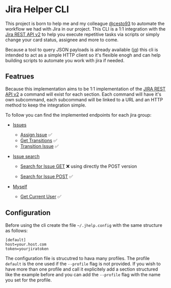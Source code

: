# Jira Helper CLI
This project is born to help me and my colleague [@cesto93](https://github.com/cesto93) to automate the workflow we had with Jira in our project. This CLI is a 1:1 integration with the [Jira REST API v2](https://developer.atlassian.com/cloud/jira/platform/rest/v2/intro/#about) to help you execute repetitive tasks via scripts or simply change your card status, assignee and more to come.

Because a tool to query JSON payloads is already available ([jq](https://jqlang.github.io/jq/)) this cli is intended to act as a simple HTTP client so it's flexible enogh and can help building scripts to automate you work with jira if needed.

## Featrues
Because this implementation aims to be 1:1 implementation of the [JIRA REST API v2](https://developer.atlassian.com/cloud/jira/platform/rest/v2/intro/#about) a command will exist for each section. Each command will have it's own subcommand, each subcommand will be linked to a URL and an HTTP method to keep the integration simple.

To follow you can find the implemented endpoints for each jira group:
- [Issues](https://developer.atlassian.com/cloud/jira/platform/rest/v2/api-group-issues/#api-group-issues)
    - [Assign Issue](https://developer.atlassian.com/cloud/jira/platform/rest/v2/api-group-issues/#api-rest-api-2-issue-issueidorkey-assignee-put) ✅
    - [Get Transitions](https://developer.atlassian.com/cloud/jira/platform/rest/v2/api-group-issues/#api-rest-api-2-issue-issueidorkey-transitions-get) ✅
    - [Transition Issue](https://developer.atlassian.com/cloud/jira/platform/rest/v2/api-group-issues/#api-rest-api-2-issue-issueidorkey-transitions-post) ✅

- [Issue search](https://developer.atlassian.com/cloud/jira/platform/rest/v2/api-group-issue-search/#api-group-issue-search)
    - [Search for Issue GET](https://developer.atlassian.com/cloud/jira/platform/rest/v2/api-group-issue-search/#api-rest-api-2-search-get) ❌ using directly the POST version

    - [Search for Issue POST](https://developer.atlassian.com/cloud/jira/platform/rest/v2/api-group-issue-search/#api-rest-api-2-search-get) ✅

- [Myself](https://developer.atlassian.com/cloud/jira/platform/rest/v2/api-group-myself/#api-group-myself)
    - [Get Current User](https://developer.atlassian.com/cloud/jira/platform/rest/v2/api-group-myself/#api-rest-api-2-myself-get) ✅

## Configuration
Before using the cli create the file `~/.jhelp.config` with the same structure as follows:
```
[default]
host=your.host.com
token=yourjiratoken
```

The configuration file is strucutred to hava many profiles. The profile `default` is the one used if the `--profile` flag is not provided. If you wish to have more than one profile and call it explicitely add a section structured like the example before and you can add the `--profile` flag with the name you set for the profile.
